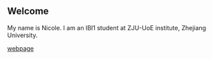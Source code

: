## Welcome 

My name is Nicole. 
I am an IBI1 student at ZJU-UoE institute, Zhejiang University.

[webpage](https://c.zju.edu.cn/) 